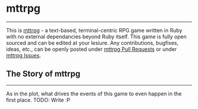 # mttrpg
---

This is [mttrpg](https://github.com/wellbutteredtoast/mttrpg/) - a text-based, terminal-centric RPG game written in Ruby with no external dependancies beyond Ruby itself. This game is fully open sourced and can be edited at your lesiure. Any contributions, bugfixes, ideas, etc., can be openly posted under [mttrpg Pull Requests](https://github.com/wellbutteredtoast/mttrpg/pulls) or under [mttrpg Issues](https://github.com/wellbutteredtoast/mttrpg/issues). 

## The Story of mttrpg
---

As in the plot, what drives the events of this game to even happen in the first place. TODO: Write :P
